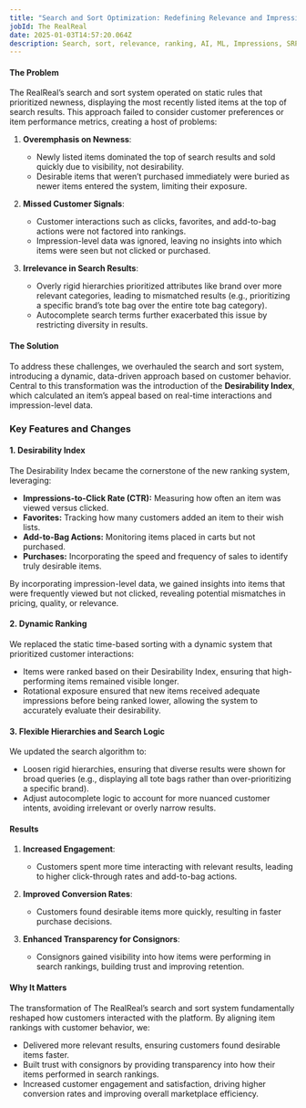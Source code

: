 ```yaml
---
title: "Search and Sort Optimization: Redefining Relevance and Impressions"
jobId: The RealReal
date: 2025-01-03T14:57:20.064Z
description: Search, sort, relevance, ranking, AI, ML, Impressions, SRP
---
```

#### The Problem

The RealReal’s search and sort system operated on static rules that prioritized newness, displaying the most recently listed items at the top of search results. This approach failed to consider customer preferences or item performance metrics, creating a host of problems:

1. **Overemphasis on Newness**:

   * Newly listed items dominated the top of search results and sold quickly due to visibility, not desirability.
   * Desirable items that weren’t purchased immediately were buried as newer items entered the system, limiting their exposure.
2. **Missed Customer Signals**:

   * Customer interactions such as clicks, favorites, and add-to-bag actions were not factored into rankings.
   * Impression-level data was ignored, leaving no insights into which items were seen but not clicked or purchased.
3. **Irrelevance in Search Results**:

   * Overly rigid hierarchies prioritized attributes like brand over more relevant categories, leading to mismatched results (e.g., prioritizing a specific brand’s tote bag over the entire tote bag category).
   * Autocomplete search terms further exacerbated this issue by restricting diversity in results.

#### The Solution

To address these challenges, we overhauled the search and sort system, introducing a dynamic, data-driven approach based on customer behavior. Central to this transformation was the introduction of the **Desirability Index**, which calculated an item’s appeal based on real-time interactions and impression-level data.

### Key Features and Changes

#### 1. **Desirability Index**

The Desirability Index became the cornerstone of the new ranking system, leveraging:

* **Impressions-to-Click Rate (CTR):** Measuring how often an item was viewed versus clicked.
* **Favorites:** Tracking how many customers added an item to their wish lists.
* **Add-to-Bag Actions:** Monitoring items placed in carts but not purchased.
* **Purchases:** Incorporating the speed and frequency of sales to identify truly desirable items.

By incorporating impression-level data, we gained insights into items that were frequently viewed but not clicked, revealing potential mismatches in pricing, quality, or relevance.

#### 2. **Dynamic Ranking**

We replaced the static time-based sorting with a dynamic system that prioritized customer interactions:

* Items were ranked based on their Desirability Index, ensuring that high-performing items remained visible longer.
* Rotational exposure ensured that new items received adequate impressions before being ranked lower, allowing the system to accurately evaluate their desirability.

#### 3. **Flexible Hierarchies and Search Logic**

We updated the search algorithm to:

* Loosen rigid hierarchies, ensuring that diverse results were shown for broad queries (e.g., displaying all tote bags rather than over-prioritizing a specific brand).
* Adjust autocomplete logic to account for more nuanced customer intents, avoiding irrelevant or overly narrow results.

#### Results

1. **Increased Engagement**:

   * Customers spent more time interacting with relevant results, leading to higher click-through rates and add-to-bag actions.
2. **Improved Conversion Rates**:

   * Customers found desirable items more quickly, resulting in faster purchase decisions.
3. **Enhanced Transparency for Consignors**:

   * Consignors gained visibility into how items were performing in search rankings, building trust and improving retention.

#### Why It Matters

The transformation of The RealReal’s search and sort system fundamentally reshaped how customers interacted with the platform. By aligning item rankings with customer behavior, we:

* Delivered more relevant results, ensuring customers found desirable items faster.
* Built trust with consignors by providing transparency into how their items performed in search rankings.
* Increased customer engagement and satisfaction, driving higher conversion rates and improving overall marketplace efficiency.